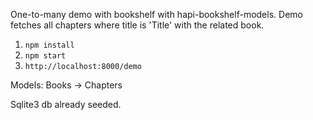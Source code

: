 One-to-many demo with bookshelf with hapi-bookshelf-models.
Demo fetches all chapters where title is 'Title' with the related book.

1. `npm install` 
2. `npm start`
3. `http://localhost:8000/demo`

Models:
Books -> Chapters

Sqlite3 db already seeded.

